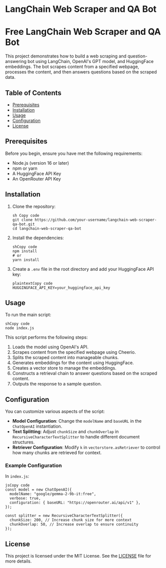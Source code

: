 # LangChain Web Scraper and QA Bot

# Free LangChain Web Scraper and QA Bot

This project demonstrates how to build a web scraping and question-answering bot using LangChain, OpenAI's GPT model, and HuggingFace embeddings. The bot scrapes content from a specified webpage, processes the content, and then answers questions based on the scraped data.

## Table of Contents

- [Prerequisites](#prerequisites)
- [Installation](#installation)
- [Usage](#usage)
- [Configuration](#configuration)
- [License](#license)

## Prerequisites

Before you begin, ensure you have met the following requirements:

- Node.js (version 16 or later)
- npm or yarn
- A HuggingFace API Key
- An OpenRouter API Key

## Installation

1. Clone the repository:
    
    ```
    sh Copy code
    git clone https://github.com/your-username/langchain-web-scraper-qa-bot.git
    cd langchain-web-scraper-qa-bot
    
    ```
    
2. Install the dependencies:
    
    ```
    shCopy code
    npm install
    # or
    yarn install
    
    ```
    
3. Create a `.env` file in the root directory and add your HuggingFace API key:
    
    ```
    plaintextCopy code
    HUGGINGFACE_API_KEY=your_huggingface_api_key
    
    ```
    

## Usage

To run the main script:

```
shCopy code
node index.js

```

This script performs the following steps:

1. Loads the model using OpenAI's API.
2. Scrapes content from the specified webpage using Cheerio.
3. Splits the scraped content into manageable chunks.
4. Generates embeddings for the content using HuggingFace.
5. Creates a vector store to manage the embeddings.
6. Constructs a retrieval chain to answer questions based on the scraped content.
7. Outputs the response to a sample question.

## Configuration

You can customize various aspects of the script:

- **Model Configuration**: Change the `modelName` and `baseURL` in the `ChatOpenAI` instantiation.
- **Text Splitting**: Adjust `chunkSize` and `chunkOverlap` in `RecursiveCharacterTextSplitter` to handle different document structures.
- **Retriever Configuration**: Modify `k` in `vectorstore.asRetriever` to control how many chunks are retrieved for context.

### Example Configuration

In `index.js`:

```
jsCopy code
const model = new ChatOpenAI({
  modelName: "google/gemma-2-9b-it:free",
  verbose: true,
  configuration: { baseURL: "https://openrouter.ai/api/v1" },
});

const splitter = new RecursiveCharacterTextSplitter({
  chunkSize: 200, // Increase chunk size for more context
  chunkOverlap: 50, // Increase overlap to ensure continuity
});

```

## License

This project is licensed under the MIT License. See the [LICENSE](LICENSE.md) file for more details.
